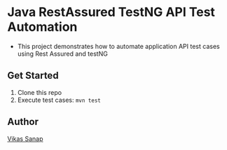 # Java RestAssured TestNG API Test Automation
- This project demonstrates how to automate application API test cases using Rest Assured and testNG

## Get Started
1. Clone this repo
2. Execute test cases: `mvn test`

## Author
[Vikas Sanap](https://www.linkedin.com/in/vikassanap/)
